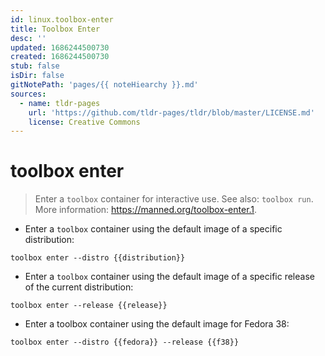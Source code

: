```yaml
---
id: linux.toolbox-enter
title: Toolbox Enter
desc: ''
updated: 1686244500730
created: 1686244500730
stub: false
isDir: false
gitNotePath: 'pages/{{ noteHiearchy }}.md'
sources:
  - name: tldr-pages
    url: 'https://github.com/tldr-pages/tldr/blob/master/LICENSE.md'
    license: Creative Commons
---
```

# toolbox enter

> Enter a `toolbox` container for interactive use.
> See also: `toolbox run`.
> More information: <https://manned.org/toolbox-enter.1>.

- Enter a `toolbox` container using the default image of a specific distribution:

`toolbox enter --distro {{distribution}}`

- Enter a `toolbox` container using the default image of a specific release of the current distribution:

`toolbox enter --release {{release}}`

- Enter a toolbox container using the default image for Fedora 38:

`toolbox enter --distro {{fedora}} --release {{f38}}`

